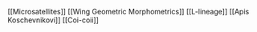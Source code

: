 [[Microsatellites]]
[[Wing Geometric Morphometrics]]
[[L-lineage]]
[[Apis Koschevnikovi]]
[[Coi-coii]]
